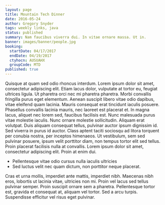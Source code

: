 ```yaml
---
layout: page
title: Mountain Tech Dinner
date: 2016-05-24
author: Gregory Snyder
tags: weekly links, java
status: published
summary: Nam faucibus viverra dui. In vitae ornare massa. Ut in.
banner: images/banner/people.jpg
booking:
  startDate: 04/17/2017
  endDate: 04/19/2017
  ctyhocn: AUSUAHX
  groupCode: MTD
published: true
---
```

Quisque at quam sed odio rhoncus interdum. Lorem ipsum dolor sit amet, consectetur adipiscing elit. Etiam lacus dolor, vulputate at tortor eu, feugiat ultrices ligula. Ut pharetra orci nec mi pharetra pharetra. Morbi convallis fringilla purus eget elementum. Aenean suscipit libero vitae odio dapibus, vitae eleifend quam lacinia. Mauris consequat erat tincidunt iaculis posuere. Phasellus convallis lacinia mauris, nec laoreet est placerat et. In magna lacus, aliquet nec lorem sed, faucibus facilisis est. Nunc malesuada purus vitae molestie iaculis. Nunc ornare molestie sollicitudin. Aliquam erat volutpat.
Duis aliquam consequat tellus, pulvinar auctor ipsum dignissim id. Sed viverra in purus id auctor. Class aptent taciti sociosqu ad litora torquent per conubia nostra, per inceptos himenaeos. Ut vestibulum, sem sed pulvinar posuere, ipsum velit porttitor diam, non tempus tortor elit sed tellus. Proin placerat facilisis nulla at convallis. Lorem ipsum dolor sit amet, consectetur adipiscing elit. Proin at enim dui.

* Pellentesque vitae odio cursus nulla iaculis ultricies
* Sed luctus velit nec quam dictum, non porttitor neque placerat.

Cras et urna mollis, imperdiet ante mattis, imperdiet nibh. Maecenas nibh eros, lobortis ut lacinia vitae, ultricies non mi. Proin vel lacus sed tellus pulvinar semper. Proin suscipit ornare sem a pharetra. Pellentesque tortor est, gravida et consequat at, aliquam vel tortor. Sed a arcu turpis. Suspendisse efficitur vel risus eget pulvinar.
